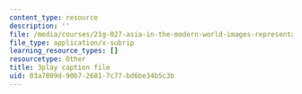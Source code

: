 ```yaml
---
content_type: resource
description: ''
file: /media/courses/21g-027-asia-in-the-modern-world-images-representations-fall-2016/03a7809d90b726817c77bd6be34b5c3b_Ay80m-WFyko.srt
file_type: application/x-subrip
learning_resource_types: []
resourcetype: Other
title: 3play caption file
uid: 03a7809d-90b7-2681-7c77-bd6be34b5c3b
---
```

